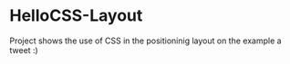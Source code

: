 # HelloCSS-Layout
Project shows the use of CSS in the positioninig layout on the example a tweet :)
